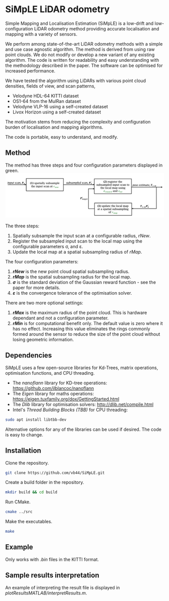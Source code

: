 # SiMpLE LiDAR odometry
Simple Mapping and Localisation Estimation (SiMpLE) is a low-drift and low-configuration LiDAR odometry method providing accurate localisation and mapping with a variety of sensors.

We perform among state-of-the-art LiDAR odometry methods with a simple and use case agnostic algorithm.
The method is derived from using raw point clouds. We do not modify or develop a new variant of any existing algorithm.
The code is written for readability and easy understanding with the methodology described in the paper.
The software can be optimised for increased performance.
<!-- Our paper is available at https://www.paperLink.com. -->

We have tested the algorithm using LiDARs with various point cloud densities, fields of view, and scan patterns,
* Velodyne HDL-64 KITTI dataset 
* OS1-64 from the MulRan dataset
* Velodyne VLP-16 using a self-created dataset
* Livox Horizon using a self-created dataset

The motivation stems from reducing the complexity and configuration burden of localisation and mapping algorithms.

The code is portable, easy to understand, and modify.

## Method
The method has three steps and four configuration parameters displayed in green.
![methodology](media/methodology_green.jpg)

The three steps:
1. Spatially subsample the input scan at a configurable radius, *rNew*.
2. Register the subsampled input scan to the local map using the configurable parameters &sigma;, and &epsilon;.
2. Update the local map at a spatial subsampling radius of *rMap*.

The four configuration parameters:
1. ***rNew*** is the new point cloud spatial subsampling radius.
2. ***rMap*** is the spatial subsampling radius for the local map.
3. ***&sigma;*** is the standard deviation of the Gaussian reward function - see the paper for more details.
4. ***&epsilon;*** is the convergence tolerance of the optimisation solver. 

There are two more optional settings:
1. ***rMax*** is the maximum radius of the point cloud. This is hardware dependant and not a configuration parameter.
2. ***rMin*** is for computational benefit only. The default value is zero where it has no effect. Increasing this value eliminates the rings commonly formed around the sensor to reduce the size of the point cloud without losing geometric information. 

## Dependencies
SiMpLE uses a few open-source libraries for Kd-Trees, matrix operations, optimisation functions, and CPU threading.
* The *nanoflann* library for KD-tree operations: https://github.com/jlblancoc/nanoflann
* The *Eigen* library for maths operations: https://eigen.tuxfamily.org/dox/GettingStarted.html
* The *Dlib* library for optimisation solvers: http://dlib.net/compile.html
* Intel's *Thread Building Blocks (TBB)* for CPU threading: 
```bash
sudo apt install libtbb-dev 
```
Alternative options for any of the libraries can be used if desired.
The code is easy to change.

## Installation
Clone the repository.
```bash
git clone https://github.com/vb44/SiMpLE.git
```

Create a build folder in the repository.
```bash
mkdir build && cd build
```

Run CMake.
```bash
cmake ../src
```

Make the executables.
```bash
make
```

## Example
<!-- Show example usage. -->
Only works with *.bin* files in the KITTI format.

## Sample results interpretation
An example of interpreting the result file is displayed in *plotResultsMATLAB/interpretResults.m*.

